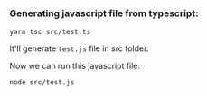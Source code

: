 ### Generating javascript file from typescript:

```
yarn tsc src/test.ts
```

It'll generate `test.js` file in src folder.

Now we can run this javascript file:

```
node src/test.js
```
